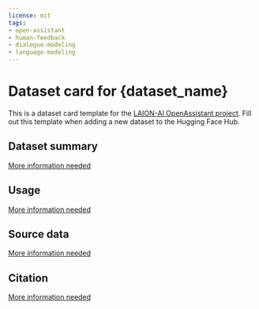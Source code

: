 ```yaml
---
license: mit
tags:
- open-assistant
- human-feedback
- dialogue-modeling
- language-modeling
---
```


# Dataset card for {dataset_name}

This is a dataset card template for the [LAION-AI OpenAssistant project](https://github.com/LAION-AI/Open-Assistant). Fill out this template when adding a new dataset to the Hugging Face Hub.

## Dataset summary

[More information needed](https://github.com/huggingface/datasets/blob/main/CONTRIBUTING.md#how-to-contribute-to-the-dataset-cards)

## Usage

[More information needed](https://github.com/huggingface/datasets/blob/main/CONTRIBUTING.md#how-to-contribute-to-the-dataset-cards)

## Source data

[More information needed](https://github.com/huggingface/datasets/blob/main/CONTRIBUTING.md#how-to-contribute-to-the-dataset-cards)

## Citation

[More information needed](https://github.com/huggingface/datasets/blob/main/CONTRIBUTING.md#how-to-contribute-to-the-dataset-cards)